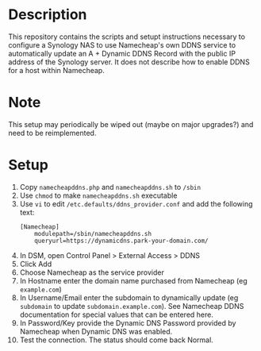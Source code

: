 Description
===========
This repository contains the scripts and setupt instructions necessary to configure a Synology NAS to use Namecheap's own DDNS service to automatically update an A + Dynamic DDNS Record with the public IP address of the Synology server. It does not describe how to enable DDNS for a host within Namecheap.

Note
====
This setup may periodically be wiped out (maybe on major upgrades?) and need to be reimplemented.

Setup
=====
 1. Copy `namecheapddns.php` and `namecheapddns.sh` to `/sbin`
 2. Use `chmod` to make `namecheapddns.sh` executable
 3. Use `vi` to edit `/etc.defaults/ddns_provider.conf` and add the following text:
    ```
    [Namecheap]
        modulepath=/sbin/namecheapddns.sh
        queryurl=https://dynamicdns.park-your-domain.com/
    ```
 4. In DSM, open Control Panel > External Access > DDNS
 5. Click Add
 6. Choose Namecheap as the service provider
 7. In Hostname enter the domain name purchased from Namecheap (eg `example.com`)
 8. In Username/Email enter the subdomain to dynamically update (eg `subdomain` to update `subdomain.example.com`). See Namecheap DDNS documentation for special values that can be entered here.
 9. In Password/Key provide the Dynamic DNS Password provided by Namecheap when Dynamic DNS was enabled.
 10. Test the connection. The status should come back Normal.
